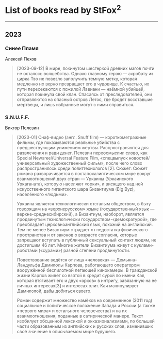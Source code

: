 # List of books read by StFox<sup>2</sup>
---

## 2023

### Синее Пламя
Алексей Пехов
> [2023-09-12] В мире, покинутом шестеркой древних магов почти не осталось волшебства. Однако главному герою — акробату из цирка Тэо не повезло заполучить темную метку, которая медленно но верно превращает его в чудовище. К счастью, их пути пересекаются с пожилой Лавиани — наёмной убийцей, которая покинула свой клан. Спасаясь от преследователей, они отправляются на опасный остров Летос, где бродят восставшие мертвецы, и лишь избранные могут с ними справиться.


### S.N.U.F.F.
Виктор Пелевин
> [2023-01] Снаф-видео (англ. Snuff film) — короткометражные фильмы, где показываются реальные убийства с предшествующим унижением жертвы. Распространяются для развлечения и ради денег. Пелевин переосмыслил слово, как Special Newsreel/Universal Feature Film, «спецвыпуск новостей/универсальный художественный фильм», после чего слово распространилось среди политтехнологов [2].
> Сюжет:
> Сюжет романа разворачивается в постапокалиптическом мире вокруг взаимоотношений двух стран — Уркаины (Уркаинского Уркаганата), которую населяют «орки», и висящего над ней искусственного гигантского шара Бизантиума (Big Byz), населённого «людьми».
> 
> Уркаина является технологически отсталым обществом, в быту говорящим на «верхнерусском» языке (государственный язык — верхне-среднесибирский), а Бизантиум, наоборот, является продвинутым технологически государством-«демократурой», где преобладает церковноанглийский язык, похожий на английский. Тем не менее Бизантиум страдает от недостатка физического пространства и от законов о возрасте согласия, которые запрещают вступать в публичный сексуальный контакт людям, не достигшим 46 лет. Многие жители Бизантиума живут с куклами-роботами («сурами») разной степени продвинутости.
> 
> Повествование ведётся от лица «человека» — Демьяна-Ландульфа Дамилолы Карпова, работающего оператором вооружённой беспилотной летающей кинокамеры. В гражданской жизни Карпов живёт со взятой в кредит сурой по имени Кая, которая втягивает его и двух «орков» в интригу, завязанную на её личных интересах[3] и интересах элит. Кая манипулирует Дамилолой, дабы добиться своего.
> 
> Роман содержит множество намёков на современное (2011 год) социальное и политическое положение Запада и России (а также «первого мира» и остального человечества) и на их взаимоотношения, поданные в сатирической манере. Текст изобилует обсценной лексикой и окказионализмами, по большей части образованным из английских и русских слов, изменивших своё значение в описываемом мире будущего.



